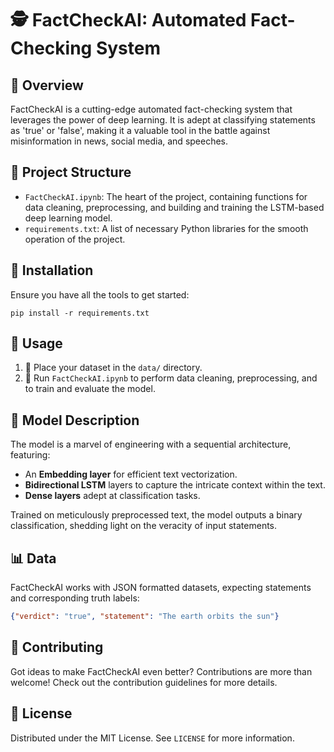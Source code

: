 # 🕵️ FactCheckAI: Automated Fact-Checking System

## 🌟 Overview
FactCheckAI is a cutting-edge automated fact-checking system that leverages the power of deep learning. It is adept at classifying statements as 'true' or 'false', making it a valuable tool in the battle against misinformation in news, social media, and speeches.

## 📂 Project Structure
- `FactCheckAI.ipynb`: The heart of the project, containing functions for data cleaning, preprocessing, and building and training the LSTM-based deep learning model.
- `requirements.txt`: A list of necessary Python libraries for the smooth operation of the project.

## 🔧 Installation
Ensure you have all the tools to get started:
```
pip install -r requirements.txt
```

## 🚀 Usage
1. 📁 Place your dataset in the `data/` directory.
2. 🧹 Run `FactCheckAI.ipynb` to perform data cleaning, preprocessing, and to train and evaluate the model.

## 🧠 Model Description
The model is a marvel of engineering with a sequential architecture, featuring:
- An **Embedding layer** for efficient text vectorization.
- **Bidirectional LSTM** layers to capture the intricate context within the text.
- **Dense layers** adept at classification tasks.

Trained on meticulously preprocessed text, the model outputs a binary classification, shedding light on the veracity of input statements.

## 📊 Data
FactCheckAI works with JSON formatted datasets, expecting statements and corresponding truth labels:
```json
{"verdict": "true", "statement": "The earth orbits the sun"}
```

## 👐 Contributing
Got ideas to make FactCheckAI even better? Contributions are more than welcome! Check out the contribution guidelines for more details.

## 📜 License
Distributed under the MIT License. See `LICENSE` for more information.
